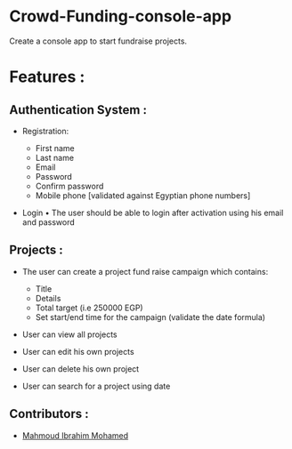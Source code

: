 # Crowd-Funding-console-app
Create a console app to start fundraise projects.
# Features :


## Authentication System :


- Registration:
    - First name
    - Last name
    - Email
    - Password
    - Confirm password
    - Mobile phone [validated against Egyptian phone numbers]

- Login
    • The user should be able to login after activation using his email and    password


## Projects :


- The user can create a project fund raise campaign which contains:
    - Title
    - Details
    - Total target (i.e 250000 EGP)
    - Set start/end time for the campaign (validate the date formula)

- User can view all projects
- User can edit his own projects
- User can delete his own project
- User can search for a project using date   


## Contributors :


- [Mahmoud Ibrahim Mohamed](https://github.com/mahmoud-24)